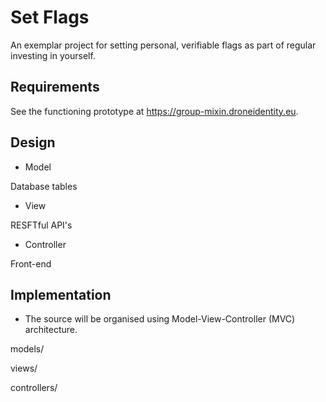 # Set Flags
  
An exemplar project for setting personal, verifiable flags as part of regular investing in yourself.

## Requirements

See the functioning prototype at https://group-mixin.droneidentity.eu.

## Design

* Model

Database tables

* View

RESFTful API's

* Controller

Front-end

## Implementation

* The source will be organised using Model-View-Controller (MVC) architecture.

models/

views/

controllers/
